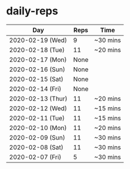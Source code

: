 # daily-reps

| Day | Reps | Time |
|-|-|-|
| 2020-02-19 (Wed) | 9 | ~30 mins |
| 2020-02-18 (Tue) | 11 | ~20 mins |
| 2020-02-17 (Mon) | None | |
| 2020-02-16 (Sun) | None | |
| 2020-02-15 (Sat) | None | |
| 2020-02-14 (Fri) | None | |
| 2020-02-13 (Thur) | 11 | ~20 mins |
| 2020-02-12 (Wed) | 11 | ~15 mins |
| 2020-02-11 (Tue) | 11 | ~15 mins |
| 2020-02-10 (Mon) | 11 | ~20 mins |
| 2020-02-09 (Sun) | 11 | ~30 mins |
| 2020-02-08 (Sat) | 11 | ~30 mins |
| 2020-02-07 (Fri) | 5 | ~30 mins |
